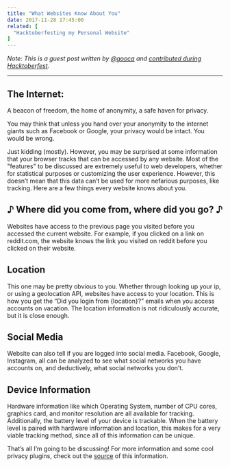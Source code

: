 ```yaml
---
title: "What Websites Know About You"
date: 2017-11-28 17:45:00
related: [
  "Hacktoberfesting my Personal Website"
]
---
```


*Note: This is a guest post written by [@gooca](https://github.com/gooca) and [contributed during Hacktoberfest]({{site.url}}/2017/11/19/hacktoberfest-2017/#write-a-guest-post).*

***

## The Internet:
A beacon of freedom, the home of anonymity, a safe haven for privacy. 

You may think that unless you hand over your anonymity to the internet giants such as Facebook or Google, your privacy would be intact. You would be wrong.

Just kidding (mostly). However, you may be surprised at some information that your browser tracks that can be accessed by any website. Most of the "features" to be discussed are extremely useful to web developers, whether for statistical purposes or customizing the user experience. However, this doesn’t mean that this data can’t be used for more nefarious purposes, like tracking. Here are a few things every website knows about you.

## ♪  Where did you come from, where did you go? ♪ 
Websites have access to the previous page you visited before you accessed the current website. For example, if you clicked on a link on reddit.com, the website knows the link you visited on reddit before you clicked on their website.

## Location
This one may be pretty obvious to you. Whether through looking up your ip, or using a geolocation API, websites have access to your location. This is how you get the “Did you login from {location}?” emails when you access accounts on vacation. The location information is not ridiculously accurate, but it is close enough.

## Social Media
Website can also tell if you are logged into social media. Facebook, Google, Instagram, all can be analyzed to see what social networks you have accounts on, and deductively, what social networks you don’t.

## Device Information
Hardware information like which Operating System, number of CPU cores, graphics card, and monitor resolution are all available for tracking. Additionally, the battery level of your device is trackable. When the battery level is paired with hardware information and location, this makes for a very viable tracking method, since all of this information can be unique.

That’s all I’m going to be discussing! For more information and some cool privacy plugins, check out the [source](http://webkay.robinlinus.com) of this information.
